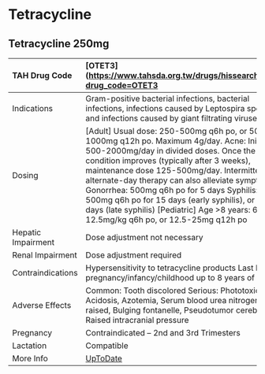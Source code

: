 # Tetracycline

## Tetracycline 250mg

| TAH Drug Code      | [OTET3](https://www.tahsda.org.tw/drugs/hissearch.php?drug_code=OTET3                                                                                                                                                                                                                                                                                                                                                                                                         |
|:-------------------|:------------------------------------------------------------------------------------------------------------------------------------------------------------------------------------------------------------------------------------------------------------------------------------------------------------------------------------------------------------------------------------------------------------------------------------------------------------------------------|
| Indications        | Gram-positive bacterial infections, bacterial infections, infections caused by Leptospira species, and infections caused by giant filtrating viruses.                                                                                                                                                                                                                                                                                                                         |
| Dosing             | [Adult] Usual dose: 250-500mg q6h po, or 500-1000mg q12h po. Maximum 4g/day. Acne: Initial 500-2000mg/day in divided doses. Once the condition improves (typically after 3 weeks), maintenance dose 125-500mg/day. Intermittent or alternate-day therapy can also alleviate symptoms. Gonorrhea: 500mg q6h po for 5 days Syphilis: 500mg q6h po for 15 days (early syphilis), or 30 days (late syphilis) [Pediatric] Age >8 years: 6.5-12.5mg/kg q6h po, or 12.5-25mg q12h po |
| Hepatic Impairment | Dose adjustment not necessary                                                                                                                                                                                                                                                                                                                                                                                                                                                 |
| Renal Impairment   | Dose adjustment required                                                                                                                                                                                                                                                                                                                                                                                                                                                      |
| Contraindications  | Hypersensitivity to tetracycline products Last half of pregnancy/infancy/childhood up to 8 years of age.                                                                                                                                                                                                                                                                                                                                                                      |
| Adverse Effects    | Common: Tooth discolored Serious: Phototoxicity, Acidosis, Azotemia, Serum blood urea nitrogen raised, Bulging fontanelle, Pseudotumor cerebri, Raised intracranial pressure                                                                                                                                                                                                                                                                                                  |
| Pregnancy          | Contraindicated – 2nd and 3rd Trimesters                                                                                                                                                                                                                                                                                                                                                                                                                                      |
| Lactation          | Compatible                                                                                                                                                                                                                                                                                                                                                                                                                                                                    |
| More Info          | [UpToDate](https://www.uptodate.com/contents/tetracycline-drug-information)                                                                                                                                                                                                                                                                                                                                                                                                   |

